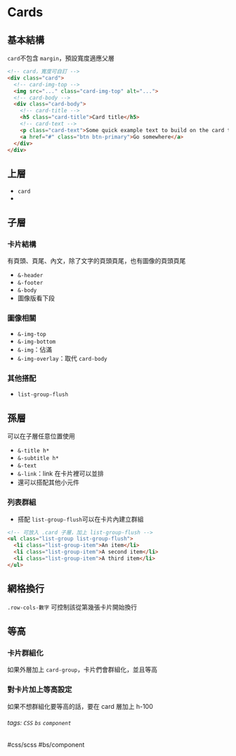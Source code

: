 # Cards

## 基本結構
`card`不包含 `margin`，預設寬度適應父層
```html
<!-- card，寬度可自訂 -->
<div class="card">
  <!-- card-img-top -->
  <img src="..." class="card-img-top" alt="...">
  <!-- card-body -->
  <div class="card-body">
    <!-- card-title -->
    <h5 class="card-title">Card title</h5>
	<!-- card-text -->
    <p class="card-text">Some quick example text to build on the card title and make up the bulk of the card's content.</p>
    <a href="#" class="btn btn-primary">Go somewhere</a>
  </div>
</div>
```

## 上層
- `card`
- 
## 子層
### 卡片結構
有頁頭、頁尾、內文，除了文字的頁頭頁尾，也有圖像的頁頭頁尾
- `&-header`
- `&-footer`
- `&-body`
- 圖像版看下段

### 圖像相關
- `&-img-top`
- `&-img-bottom`
- `&-img`：佔滿
- `&-img-overlay`：取代 `card-body`

### 其他搭配
- `list-group-flush`


## 孫層
可以在子層任意位置使用
- `&-title h*`
- `&-subtitle h*`
- `&-text`
- `&-link`：link 在卡片裡可以並排
- 還可以搭配其他小元件

### 列表群組
- 搭配 `list-group-flush`可以在卡片內建立群組  

```html
<!-- 可放入 .card 子層，加上 list-group-flush -->
<ul class="list-group list-group-flush">
  <li class="list-group-item">An item</li>
  <li class="list-group-item">A second item</li>
  <li class="list-group-item">A third item</li>
</ul>
```


## 網格換行
`.row-cols-數字`
可控制該從第幾張卡片開始換行


## 等高
### 卡片群組化
如果外層加上 `card-group`，卡片們會群組化，並且等高
### 對卡片加上等高設定
如果不想群組化要等高的話，要在 card 層加上 h-100

###### tags: `CSS` `bs` `component`
#css/scss #bs/component